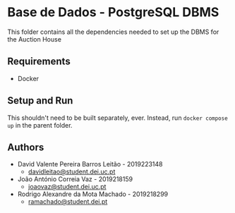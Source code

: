 # Base de Dados - PostgreSQL DBMS

This folder contains all the dependencies needed to set up the DBMS for the Auction House

## Requirements

- Docker

## Setup and Run

This shouldn't need to be built separately, ever. Instead, run `docker compose up` in the parent folder.

## Authors

- David Valente Pereira Barros Leitão - 2019223148
  - davidleitao@student.dei.uc.pt
- João António Correia Vaz - 2019218159 
  - joaovaz@student.dei.uc.pt
- Rodrigo Alexandre da Mota Machado - 2019218299
  - ramachado@student.dei.pt
